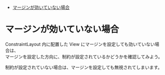 - [マージンが効いていない場合](#マージンが効いていない場合)

# マージンが効いていない場合

ConstraintLayout 内に配置した View にマージンを設定しても効いていない場合は、  
マージンを設定した方向に、制約が設定されているかどうかを確認してみよう。

制約が設定されていない場合は、マージンを設定しても無視されてしまいます。
